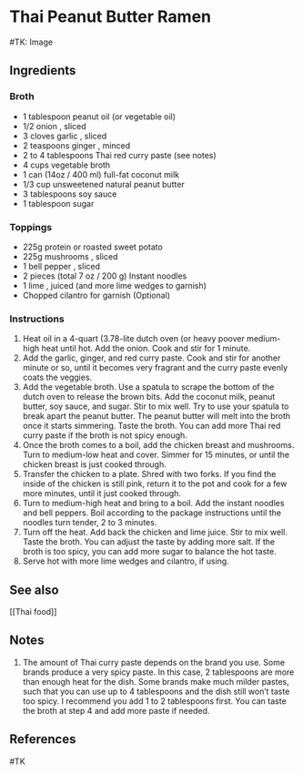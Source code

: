 # Thai Peanut Butter Ramen
#TK: Image
## Ingredients
### Broth
-   1 tablespoon peanut oil (or vegetable oil)
-   1/2 onion , sliced
-   3 cloves garlic , sliced
-   2 teaspoons ginger , minced
-   2 to 4 tablespoons Thai red curry paste (see notes)
-   4 cups vegetable broth
-   1 can (14oz / 400 ml) full-fat coconut milk
-   1/3 cup unsweetened natural peanut butter
-   3 tablespoons soy sauce
-   1 tablespoon sugar

### Toppings
-   225g protein or roasted sweet potato
-   225g mushrooms , sliced
-   1 bell pepper , sliced
-   2 pieces (total 7 oz / 200 g) Instant noodles
-   1 lime , juiced (and more lime wedges to garnish)
-   Chopped cilantro for garnish (Optional)

### Instructions
1. Heat oil in a 4-quart (3.78-lite dutch oven (or heavy poover medium-high heat until hot. Add the onion. Cook and stir for 1 minute.
2. Add the garlic, ginger, and red curry paste. Cook and stir for another minute or so, until it becomes very fragrant and the curry paste evenly coats the veggies.  
3. Add the vegetable broth. Use a spatula to scrape the bottom of the dutch oven to release the brown bits. Add the coconut milk, peanut butter, soy sauce, and sugar. Stir to mix well. Try to use your spatula to break apart the peanut butter. The peanut butter will melt into the broth once it starts simmering. Taste the broth. You can add more Thai red curry paste if the broth is not spicy enough.  
4. Once the broth comes to a boil, add the chicken breast and mushrooms. Turn to medium-low heat and cover. Simmer for 15 minutes, or until the chicken breast is just cooked through.  
5. Transfer the chicken to a plate. Shred with two forks. If you find the inside of the chicken is still pink, return it to the pot and cook for a few more minutes, until it just cooked through.  
6. Turn to medium-high heat and bring to a boil. Add the instant noodles and bell peppers. Boil according to the package instructions until the noodles turn tender, 2 to 3 minutes.  
7. Turn off the heat. Add back the chicken and lime juice. Stir to mix well. Taste the broth. You can adjust the taste by adding more salt. If the broth is too spicy, you can add more sugar to balance the hot taste.  
8. Serve hot with more lime wedges and cilantro, if using.

## See also
[[Thai food]]

## Notes
1.  The amount of Thai curry paste depends on the brand you use. Some brands produce a very spicy paste. In this case, 2 tablespoons are more than enough heat for the dish. Some brands make much milder pastes, such that you can use up to 4 tablespoons and the dish still won’t taste too spicy. I recommend you add 1 to 2 tablespoons first. You can taste the broth at step 4 and add more paste if needed.

## References
#TK